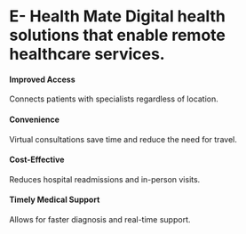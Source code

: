 <h1>E- Health Mate <span>Digital health solutions that enable remote healthcare services.</span></h1>
<p><h4>Improved Access</h4>
Connects patients with specialists regardless of location.
<h4>Convenience</h4>
Virtual consultations save time and reduce the need for travel.
<h4>Cost-Effective</h4>
Reduces hospital readmissions and in-person visits.
<h4>Timely Medical Support</h4>
Allows for faster diagnosis and real-time support.</p>



